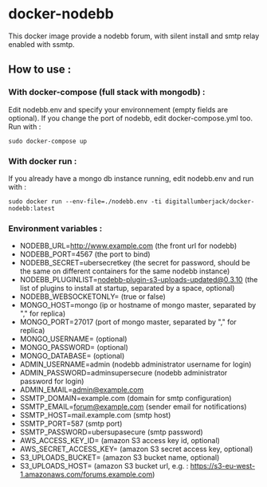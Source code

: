 docker-nodebb
===========

This docker image provide a nodebb forum, with silent install and smtp relay enabled with ssmtp.

## How to use : 
### With docker-compose (full stack with mongodb) :
Edit nodebb.env and specify your environnement (empty fields are optional). If you change the port of nodebb, edit docker-compose.yml too.
Run with : 
```
sudo docker-compose up
```

### With docker run : 
If you already have a mongo db instance running, edit nodebb.env and run with :
```
sudo docker run --env-file=./nodebb.env -ti digitallumberjack/docker-nodebb:latest
```

### Environment variables : 
* NODEBB_URL=http://www.example.com (the front url for nodebb)
* NODEBB_PORT=4567 (the port to bind)
* NODEBB_SECRET=ubersecretkey (the secret for password, should be the same on different containers for the same nodebb instance)
* NODEBB_PLUGINLIST=nodebb-plugin-s3-uploads-updated@0.3.10 (the list of plugins to install at startup, separated by a space, optional)
* NODEBB_WEBSOCKETONLY= (true or false)
* MONGO_HOST=mongo (ip or hostname of mongo master, separated by "," for replica)
* MONGO_PORT=27017 (port of mongo master, separated by "," for replica)
* MONGO_USERNAME= (optional)
* MONGO_PASSWORD= (optional)
* MONGO_DATABASE= (optional)
* ADMIN_USERNAME=admin (nodebb administrator username for login)
* ADMIN_PASSWORD=adminsupersecure (nodebb administrator password for login)
* ADMIN_EMAIL=admin@example.com
* SSMTP_DOMAIN=example.com (domain for smtp configuration)
* SSMTP_EMAIL=forum@example.com (sender email for notifications)
* SSMTP_HOST=mail.example.com (smtp host)
* SSMTP_PORT=587 (smtp port)
* SSMTP_PASSWORD=ubersupasecure (smtp password)
* AWS_ACCESS_KEY_ID= (amazon S3 access key id, optional)
* AWS_SECRET_ACCESS_KEY= (amazon S3 secret access key, optional)
* S3_UPLOADS_BUCKET= (amazon S3 bucket name, optional)
* S3_UPLOADS_HOST= (amazon S3 bucket url, e.g. : https://s3-eu-west-1.amazonaws.com/forums.example.com)

